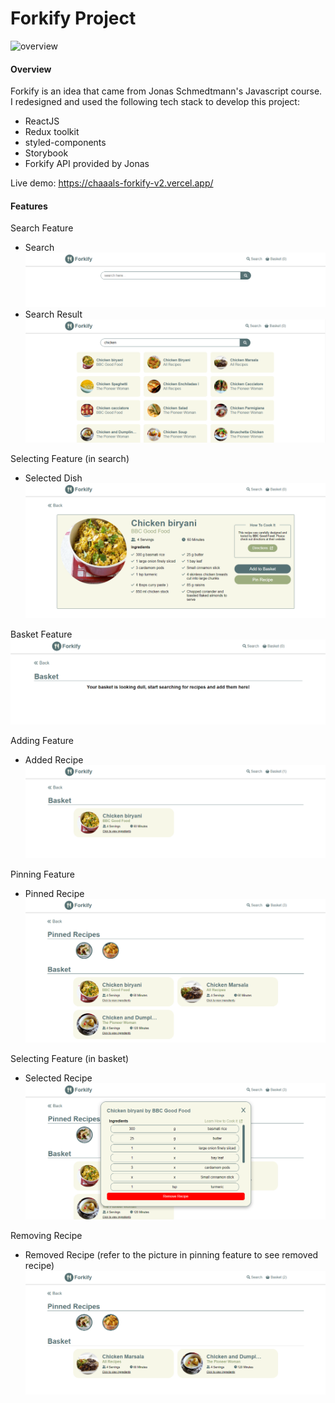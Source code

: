 # Forkify Project

<img src='publicpublic/images/forkify-overview.png' alt='overview'>

#### Overview

Forkify is an idea that came from Jonas Schmedtmann's Javascript course. I redesigned and used the following tech stack to develop this project:

- ReactJS
- Redux toolkit
- styled-components
- Storybook
- Forkify API provided by Jonas

Live demo: https://chaaals-forkify-v2.vercel.app/

#### Features

Search Feature

- Search
  <img src='public/images/forkify-search-feature.png' alt='search-feature' />
- Search Result
  <img src='public/images/forkify-search-feature-result.png' alt='search-feature-result' />

Selecting Feature (in search)

- Selected Dish
  <img src='public/images/forkify-selecting-feature.png' alt='selecting-feature' />

Basket Feature
<img src='public/images/forkify-basket-feature.png' alt='basket-feature' />

Adding Feature

- Added Recipe
  <img src='public/images/forkify-adding-feature.png' alt='adding-feature' />

Pinning Feature

- Pinned Recipe
  <img src='public/images/forkify-pinning-feature.png' alt='pinning-feature' />

Selecting Feature (in basket)

- Selected Recipe
  <img src='public/images/forkify-selecting-feature-inbasket.png' alt='selecting-feature-inbasket' />

Removing Recipe

- Removed Recipe (refer to the picture in pinning feature to see removed recipe)
  <img src='public/images/forkify-removing-feature-inbasket.png' alt='removing-feature-inbasket' />

